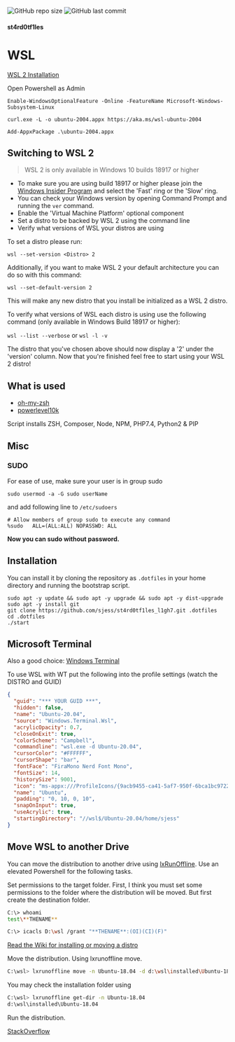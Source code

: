 ![GitHub repo size](https://img.shields.io/github/repo-size/sjess/st4rd0tf1les?style=for-the-badge)
![GitHub last commit](https://img.shields.io/github/last-commit/sjess/st4rd0tf1les?style=for-the-badge)

#### st4rd0tf1les

# WSL

[WSL 2 Installation](https://docs.microsoft.com/de-de/windows/wsl/wsl2-install)

Open Powershell as Admin

`Enable-WindowsOptionalFeature -Online -FeatureName Microsoft-Windows-Subsystem-Linux`

`curl.exe -L -o ubuntu-2004.appx https://aka.ms/wsl-ubuntu-2004`

`Add-AppxPackage .\ubuntu-2004.appx`

## Switching to WSL 2

> WSL 2 is only available in Windows 10 builds 18917 or higher

- To make sure you are using build 18917 or higher please join the [Windows Insider Program](https://insider.windows.com/en-us/) and select the 'Fast' ring or the 'Slow' ring.
- You can check your Windows version by opening Command Prompt and running the `ver` command.
- Enable the 'Virtual Machine Platform' optional component
- Set a distro to be backed by WSL 2 using the command line
- Verify what versions of WSL your distros are using

To set a distro please run:

`wsl --set-version <Distro> 2`

Additionally, if you want to make WSL 2 your default architecture you can do so with this command:

`wsl --set-default-version 2`

This will make any new distro that you install be initialized as a WSL 2 distro.

To verify what versions of WSL each distro is using use the following command (only available in Windows Build 18917 or higher):

`wsl --list --verbose` or `wsl -l -v`

The distro that you've chosen above should now display a '2' under the 'version' column. Now that you're finished feel free to start using your WSL 2 distro!

## What is used

- [oh-my-zsh](https://github.com/robbyrussell/oh-my-zsh)
- [powerlevel10k](https://github.com/romkatv/powerlevel10k)

Script installs ZSH, Composer, Node, NPM, PHP7.4, Python2 & PIP

## Misc

### SUDO

For ease of use, make sure your user is in group sudo

```batch
sudo usermod -a -G sudo userName
```

and add following line to `/etc/sudoers`

```batch
# Allow members of group sudo to execute any command
%sudo   ALL=(ALL:ALL) NOPASSWD: ALL
```

**Now you can sudo without password.**

## Installation

You can install it by cloning the repository as `.dotfiles` in your home directory and running the bootstrap script.

```batch
sudo apt -y update && sudo apt -y upgrade && sudo apt -y dist-upgrade
sudo apt -y install git
git clone https://github.com/sjess/st4rd0tf1les_l1gh7.git .dotfiles
cd .dotfiles
./start
```

## Microsoft Terminal

Also a good choice: [Windows Terminal](https://github.com/microsoft/terminal/releases)

To use WSL with WT put the following into the profile settings (watch the DISTRO and GUID)

```json
{
  "guid": "*** YOUR GUID ***",
  "hidden": false,
  "name": "Ubuntu-20.04",
  "source": "Windows.Terminal.Wsl",
  "acrylicOpacity": 0.7,
  "closeOnExit": true,
  "colorScheme": "Campbell",
  "commandline": "wsl.exe -d Ubuntu-20.04",
  "cursorColor": "#FFFFFF",
  "cursorShape": "bar",
  "fontFace": "FiraMono Nerd Font Mono",
  "fontSize": 14,
  "historySize": 9001,
  "icon": "ms-appx:///ProfileIcons/{9acb9455-ca41-5af7-950f-6bca1bc9722f}.png",
  "name": "Ubuntu",
  "padding": "0, 10, 0, 10",
  "snapOnInput": true,
  "useAcrylic": true,
  "startingDirectory": "//wsl$/Ubuntu-20.04/home/sjess"
}
```

## Move WSL to another Drive

You can move the distribution to another drive using [lxRunOffline](https://github.com/DDoSolitary/LxRunOffline). Use an elevated Powershell for the following tasks.

Set permissions to the target folder. First, I think you must set some permissions to the folder where the distribution will be moved. But first create the destination folder.

```bash
C:\> whoami
test\**THENAME**

C:\> icacls D:\wsl /grant "**THENAME**:(OI)(CI)(F)"
```

[Read the Wiki for installing or moving a distro](https://github.com/DDoSolitary/LxRunOffline/wiki)

Move the distribution. Using lxrunoffline move.

```bash
C:\wsl> lxrunoffline move -n Ubuntu-18.04 -d d:\wsl\installed\Ubuntu-18.04
```

You may check the installation folder using

```bash
C:\wsl> lxrunoffline get-dir -n Ubuntu-18.04
d:\wsl\installed\Ubuntu-18.04
```

Run the distribution.

[StackOverflow](https://stackoverflow.com/questions/38779801/move-wsl-bash-on-windows-root-filesystem-to-another-hard-drive)

